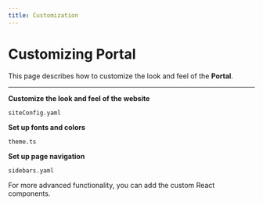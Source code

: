 ```yaml
---
title: Customization
---
```


# Customizing Portal

This page describes how to customize the look and feel of the **Portal**.

---
<!--
- The following topics will be developed later
-->

**Customize the look and feel of the website**

`siteConfig.yaml`

**Set up fonts and colors**

`theme.ts`

**Set up page navigation**

`sidebars.yaml`

For more advanced functionality, you can add the custom React components.

<!--
- /To be continued/
-->
